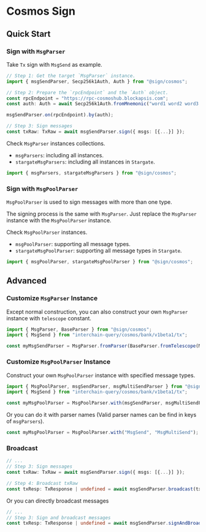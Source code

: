 # Cosmos Sign

## Quick Start

### Sign with `MsgParser`

Take `Tx` sign with `MsgSend` as example.

```ts
// Step 1: Get the target `MsgParser` instance.
import { msgSendParser, Secp256k1Auth, Auth } from "@sign/cosmos";

// Step 2: Prepare the `rpcEndpoint` and the `Auth` object.
const rpcEndpoint = "https://rpc-cosmoshub.blockapsis.com";
const auth: Auth = await Secp256k1Auth.fromMnemonic("word1 word2 word3...");

msgSendParser.on(rpcEndpoint).by(auth);

// Step 3: Sign messages
const txRaw: TxRaw = await msgSendParser.sign({ msgs: [{...}] });
```

Check `MsgParser` instances collections.

- `msgParsers`: including all instances.
- `stargateMsgParsers`: including all instances in `Stargate`.

```ts
import { msgParsers, stargateMsgParsers } from "@sign/cosmos";
```

### Sign with `MsgPoolParser`

`MsgPoolParser` is used to sign messages with more than one type.

The signing process is the same with `MsgParser`. Just replace the `MsgParser` instance with the `MsgPoolParser` instance.

Check `MsgPoolParser` instances.

- `msgPoolParser`: supporting all message types.
- `stargateMsgPoolParser`: supporting all message types in `Stargate`.

```ts
import { msgPoolParser, stargateMsgPoolParser } from "@sign/cosmos";
```

## Advanced

### Customize `MsgParser` Instance

Except normal construction, you can also construct your own `MsgParser` instance with `telescope` constant.

```ts
import { MsgParser, BaseParser } from "@sign/cosmos";
import { MsgSend } from "interchain-query/cosmos/bank/v1beta1/tx";

const myMsgSendParser = MsgParser.fromParser(BaseParser.fromTelescope(MsgSend));
```

### Customize `MsgPoolParser` Instance

Construct your own `MsgPoolParser` instance with specified message types.

```ts
import { MsgPoolParser, msgSendParser, msgMultiSendParser } from "@sign/cosmos";
import { MsgSend } from "interchain-query/cosmos/bank/v1beta1/tx";

const myMsgPoolParser = MsgPoolParser.with(msgSendParser, msgMultiSendParser);
```

Or you can do it with parser names (Valid parser names can be find in keys of `msgParsers`).

```ts
const myMsgPoolParser = MsgPoolParser.with("MsgSend", "MsgMultiSend");
```

### Broadcast

```ts
// ...
// Step 3: Sign messages
const txRaw: TxRaw = await msgSendParser.sign({ msgs: [{...}] });

// Step 4: Broadcast txRaw
const txResp: TxResponse | undefined = await msgSendParser.broadcast(txRaw);
```

Or you can directly broadcast messages

```ts
// ...
// Step 3: Sign and broadcast messages
const txResp: TxResponse | undefined = await msgSendParser.signAndBroadcast({ msgs: [{...}] });
```
